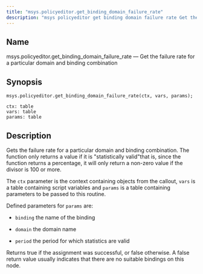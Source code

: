 ```yaml
---
title: "msys.policyeditor.get_binding_domain_failure_rate"
description: "msys policyeditor get binding domain failure rate Get the failure rate for a particular domain and binding combination msys policyeditor get binding domain failure rate ctx vars params Gets the failure rate for a particular domain and binding combination The function only returns a value if it is statistically valid..."
---
```


<a name="lua.ref.msys.policyeditor.get_binding_domain_failure_rate"></a> 
## Name

msys.policyeditor.get_binding_domain_failure_rate — Get the failure rate for a particular domain and binding combination

<a name="idp24842640"></a> 
## Synopsis

`msys.policyeditor.get_binding_domain_failure_rate(ctx, vars, params);`

```
ctx: table
vars: table
params: table
```
<a name="idp24845392"></a> 
## Description

Gets the failure rate for a particular domain and binding combination. The function only returns a value if it is "statistically valid"that is, since the function returns a percentage, it will only return a non-zero value if the divisor is 100 or more.

The `ctx` parameter is the context containing objects from the callout, `vars` is a table containing script variables and `params` is a table containing parameters to be passed to this routine.

Defined parameters for `params` are:

*   `binding` the name of the binding

*   `domain` the domain name

*   `period` the period for which statistics are valid

Returns true if the assignment was successful, or false otherwise. A false return value usually indicates that there are no suitable bindings on this node.